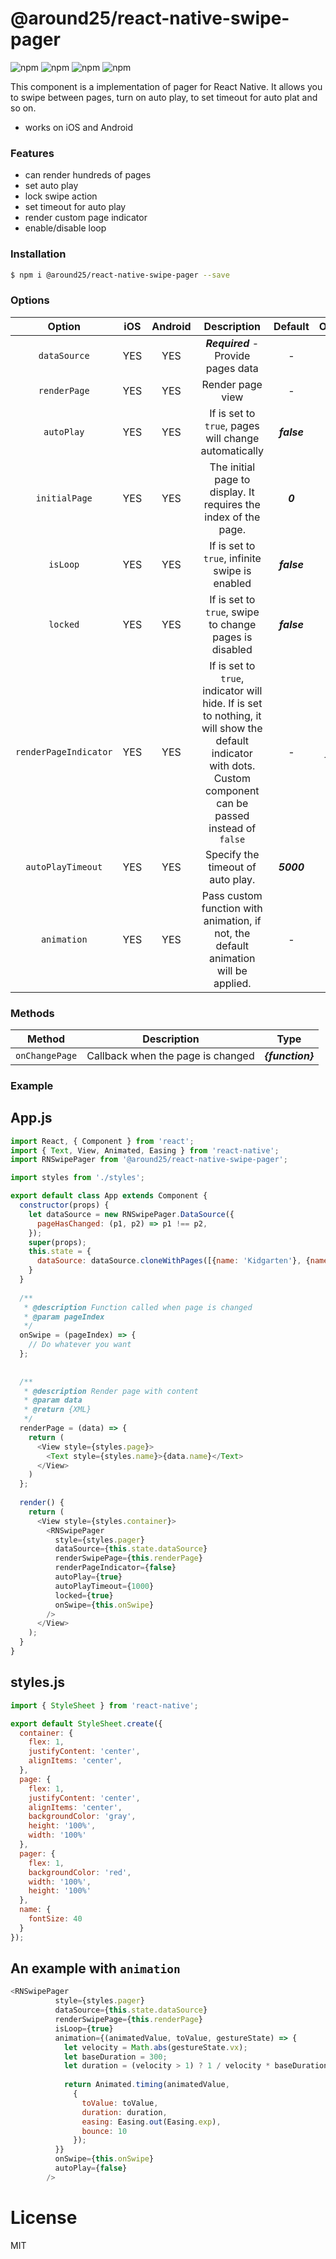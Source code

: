 # @around25/react-native-swipe-pager

![npm](https://img.shields.io/npm/v/@around25/react-native-swipe-pager.svg) ![npm](https://img.shields.io/npm/l/@around25/react-native-swipe-pager.svg) ![npm](https://img.shields.io/npm/dw/@around25/react-native-swipe-pager.svg) ![npm](https://img.shields.io/npm/dt/@around25/react-native-swipe-pager.svg)

This component is a implementation of pager for React Native. It allows you to swipe between pages, turn on auto play, to set timeout for auto plat and so on.

  - works on iOS and Android

### Features
  - can render hundreds of pages
  - set auto play
  - lock swipe action
  - set timeout for auto play
  - render custom page indicator
  - enable/disable loop

### Installation

```sh
$ npm i @around25/react-native-swipe-pager --save
```

### Options

| Option | iOS    | Android | Description | Default | Options | Type
|:------:|:------:|:-------:|:----:|:-------------:|:--------:|:----:|
| `dataSource` | YES | YES | ***Required*** - Provide pages data | - | - | -
| `renderPage` | YES | YES | Render page view  | - | - | **{component}**
| `autoPlay` | YES | YES | If is set to `true`, pages will change automatically | ***false*** | *true*, *false* | **{boolean}**
| `initialPage` | YES | YES | The initial page to display. It requires the index of the page. | ***0*** | - | **{number}**
| `isLoop` | YES | YES | If is set to `true`, infinite swipe is enabled | ***false*** | *true*, *false* | **{boolean}**
| `locked` | YES | YES | If is set to `true`, swipe to change pages is disabled | ***false*** | *true*, *false* | **{boolean}**
| `renderPageIndicator` | YES | YES | If is set to `true`, indicator will hide. If is set to nothing, it will show the default indicator with dots. Custom component can be passed instead of `false` | -  | *false*, *<CustomComponent/>* | **{boolean/component}**
| `autoPlayTimeout` | YES | YES | Specify the timeout of auto play. | ***5000***  | - | **{number(miliseconds)}**
| `animation` | YES | YES | Pass custom function with animation, if not, the default animation will be applied. | -  | - | **{function}**

### Methods
| Method | Description | Type
|:------:|:-----------:|:----:|
| `onChangePage` | Callback when the page is changed | ***{function}***

### Example 

## App.js

```javascript
import React, { Component } from 'react';
import { Text, View, Animated, Easing } from 'react-native';
import RNSwipePager from '@around25/react-native-swipe-pager';

import styles from './styles';

export default class App extends Component {
  constructor(props) {
    let dataSource = new RNSwipePager.DataSource({
      pageHasChanged: (p1, p2) => p1 !== p2,
    });
    super(props);
    this.state = {
      dataSource: dataSource.cloneWithPages([{name: 'Kidgarten'}, {name: 'Engage'}, {name: 'Around25'}, {name: 'CleverWash'}])
    }
  }
  
  /**
   * @description Function called when page is changed
   * @param pageIndex
   */
  onSwipe = (pageIndex) => {
    // Do whatever you want
  };
  
  
  /**
   * @description Render page with content
   * @param data
   * @return {XML}
   */
  renderPage = (data) => {
    return (
      <View style={styles.page}>
        <Text style={styles.name}>{data.name}</Text>
      </View>
    )
  };
  
  render() {
    return (
      <View style={styles.container}>
        <RNSwipePager
          style={styles.pager}
          dataSource={this.state.dataSource}
          renderSwipePage={this.renderPage}
          renderPageIndicator={false}
          autoPlay={true}
          autoPlayTimeout={1000}
          locked={true}
          onSwipe={this.onSwipe}
        />
      </View>
    );
  }
}

```

## styles.js
```javascript
import { StyleSheet } from 'react-native';

export default StyleSheet.create({
  container: {
    flex: 1,
    justifyContent: 'center',
    alignItems: 'center',
  },
  page: {
    flex: 1,
    justifyContent: 'center',
    alignItems: 'center',
    backgroundColor: 'gray',
    height: '100%',
    width: '100%'
  },
  pager: {
    flex: 1,
    backgroundColor: 'red',
    width: '100%',
    height: '100%'
  },
  name: {
    fontSize: 40
  }
});

```
## An example with `animation` 
``` javascript
<RNSwipePager
          style={styles.pager}
          dataSource={this.state.dataSource}
          renderSwipePage={this.renderPage}
          isLoop={true}
          animation={(animatedValue, toValue, gestureState) => {
            let velocity = Math.abs(gestureState.vx);
            let baseDuration = 300;
            let duration = (velocity > 1) ? 1 / velocity * baseDuration : baseDuration;
            
            return Animated.timing(animatedValue,
              {
                toValue: toValue,
                duration: duration,
                easing: Easing.out(Easing.exp),
                bounce: 10
              });
          }}
          onSwipe={this.onSwipe}
          autoPlay={false}
        />
```

# License

MIT
